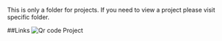 This is only a folder for projects. If you need to view a project please visit specific folder.

##Links
![Qr code Project](qr-code-component-main)
